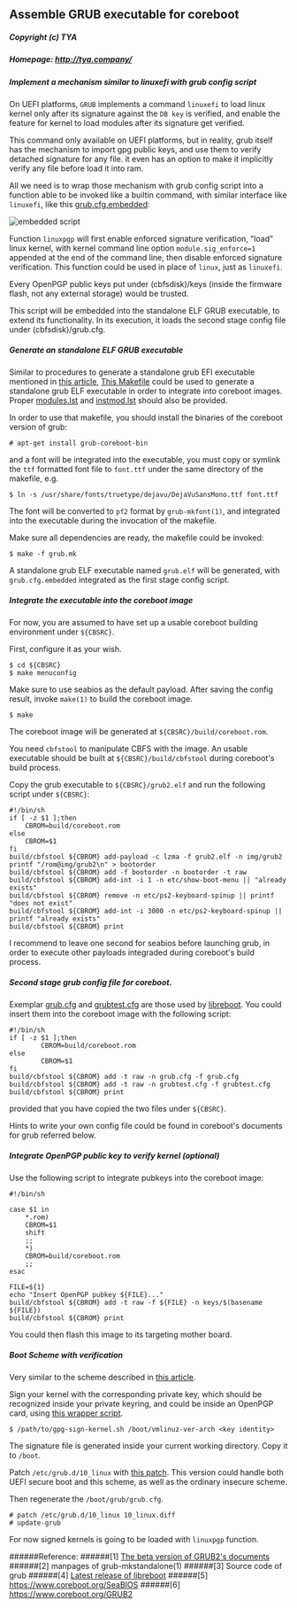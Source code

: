 ## Assemble GRUB executable for coreboot
##### Copyright (c) TYA
##### Homepage: http://tya.company/

##### Implement a mechanism similar to linuxefi with grub config script

On UEFI platforms, `GRUB` implements a command `linuxefi` to load linux kernel only after its signature against the `DB key` is verified, and enable the feature for kernel to load modules after its signature get verified.

This command only available on UEFI platforms, but in reality, grub itself has the mechanism to import gpg public keys, and use them to verify detached signature for any file. it even has an option to make it implicitly verify any file before load it into ram.

All we need is to wrap those mechanism with grub config script into a function able to be invoked like a builtin command, with similar interface like `linuxefi`, like this [grub.cfg.embedded](../../scripts/coreboot/grub.cfg.embedded):

![embedded script](../../scripts/coreboot/grub.cfg.embedded)

Function `linuxpgp` will first enable enforced signature verification, "load" linux kernel, with kernel command line option `module.sig_enforce=1` appended at the end of the command line, then disable enforced signature verification. This function could be used in place of `linux`, just as `linuxefi`.

Every OpenPGP public keys put under (cbfsdisk)/keys (inside the firmware flash, not any external storage) would be trusted.

This script will be embedded into the standalone ELF GRUB executable, to extend its functionality. In its execution, it loads the second stage config file under (cbfsdisk)/grub.cfg.

##### Generate an standalone ELF GRUB executable

Similar to procedures to generate a standalone grub EFI executable mentioned in [this article](https://github.com/hardenedlinux/Debian-GNU-Linux-Profiles/blob/master/docs/hardened_boot/grub-with-secure-boot.md), [This Makefile](../../scripts/coreboot/grub.mk) could be used to generate a standalone grub ELF executable in order to integrate into coreboot images. Proper [modules.lst](../../scripts/coreboot/modules.lst) and [instmod.lst](../../scripts/coreboot/instmod.lst) should also be provided.

In order to use that makefile, you should install the binaries of the coreboot version of grub:

```
# apt-get install grub-coreboot-bin
```

and a font will be integrated into the executable, you must copy or symlink the `ttf` formatted font file to `font.ttf` under the same directory of the makefile, e.g.

```
$ ln -s /usr/share/fonts/truetype/dejavu/DejaVuSansMono.ttf font.ttf
```

The font will be converted to `pf2` format by `grub-mkfont(1)`, and integrated into the executable during the invocation of the makefile.

Make sure all dependencies are ready, the makefile could be invoked:

```
$ make -f grub.mk
```

A standalone grub ELF executable named `grub.elf` will be generated, with `grub.cfg.embedded` integrated as the first stage config script.

##### Integrate the executable into the coreboot image

For now, you are assumed to have set up a usable coreboot building environment under `${CBSRC}`.

First, configure it as your wish.

```
$ cd ${CBSRC}
$ make menuconfig
```

Make sure to use seabios as the default payload. After saving the config result, invoke `make(1)` to build the coreboot image.

```
$ make
```

The coreboot image will be generated at `${CBSRC}/build/coreboot.rom`.

You need `cbfstool` to manipulate CBFS with the image. An usable executable should be built at `${CBSRC}/build/cbfstool` during coreboot's build process.

Copy the grub executable to `${CBSRC}/grub2.elf` and run the following script under `${CBSRC}`:

```
#!/bin/sh
if [ -z $1 ];then
	CBROM=build/coreboot.rom
else
	CBROM=$1
fi
build/cbfstool ${CBROM} add-payload -c lzma -f grub2.elf -n img/grub2
printf "/rom@img/grub2\n" > bootorder
build/cbfstool ${CBROM} add -f bootorder -n bootorder -t raw
build/cbfstool ${CBROM} add-int -i 1 -n etc/show-boot-menu || "already exists"
build/cbfstool ${CBROM} remove -n etc/ps2-keyboard-spinup || printf "does not exist"
build/cbfstool ${CBROM} add-int -i 3000 -n etc/ps2-keyboard-spinup || printf "already exists"
build/cbfstool ${CBROM} print
```

I recommend to leave one second for seabios before launching grub, in order to execute other payloads integraded during coreboot's build process.

##### Second stage grub config file for coreboot.

Exemplar [grub.cfg](../../scripts/coreboot/grub.cfg) and [grubtest.cfg](../../scripts/coreboot/grub.cfg) are those used by [libreboot](https://libreboot.org). You could insert them into the coreboot image with the following script:

```
#!/bin/sh
if [ -z $1 ];then
        CBROM=build/coreboot.rom
else
        CBROM=$1
fi
build/cbfstool ${CBROM} add -t raw -n grub.cfg -f grub.cfg
build/cbfstool ${CBROM} add -t raw -n grubtest.cfg -f grubtest.cfg
build/cbfstool ${CBROM} print
```

provided that you have copied the two files under `${CBSRC}`.

Hints to write your own config file could be found in coreboot's documents for grub referred below.

##### Integrate OpenPGP public key to verify kernel (optional)

Use the following script to integrate pubkeys into the coreboot image:

```
#!/bin/sh

case $1 in
	*.rom)
	CBROM=$1
	shift
	;;
	*)
	CBROM=build/coreboot.rom
	;;
esac

FILE=${1}
echo "Insert OpenPGP pubkey ${FILE}..."
build/cbfstool ${CBROM} add -t raw -f ${FILE} -n keys/$(basename ${FILE})
build/cbfstool ${CBROM} print
```

You could then flash this image to its targeting mother board.

##### Boot Scheme with verification

Very similar to the scheme described in [this article](./setup-unrestricted-secureboot-on-supporting-machine.md).

Sign your kernel with the corresponding private key, which should be recognized inside your private keyring, and could be inside an OpenPGP card, using [this wrapper script](../../scripts/coreboot/gpg-sign-kernel.sh).

```
$ /path/to/gpg-sign-kernel.sh /boot/vmlinuz-ver-arch <key identity>
```

The signature file is generated inside your current working directory. Copy it to `/boot`.

Patch `/etc/grub.d/10_linux` with [this patch](../../scripts/coreboot/10_linux.diff). This version could handle both UEFI secure boot and this scheme, as well as the ordinary insecure scheme.

Then regenerate the `/boot/grub/grub.cfg`.

```
# patch /etc/grub.d/10_linux 10_linux.diff
# update-grub
```

For now signed kernels is going to be loaded with `linuxpgp` function.

######Reference: 
######[1] [The beta version of GRUB2's documents](https://dev.gentoo.org/~floppym/grub.html#Using-digital-signatures)
######[2] manpages of grub-mkstandalone(1)
######[3] Source code of grub
######[4] [Latest release of libreboot](https://libreboot.org/release/stable/20160907/libreboot_r20160907_src.tar.xz)
######[5] https://www.coreboot.org/SeaBIOS
######[6] https://www.coreboot.org/GRUB2
